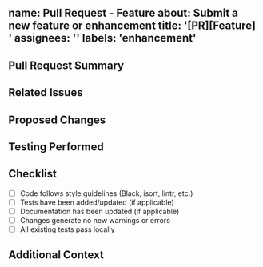 name: Pull Request - Feature
about: Submit a new feature or enhancement
title: '[PR][Feature] <short description>'
assignees: ''
labels: 'enhancement'
---

## Pull Request Summary
<!-- A clear and concise description of what this pull request changes. -->

## Related Issues
<!-- Link any related issues here (e.g., Closes #123). -->

## Proposed Changes
<!-- Describe the key changes in this PR. Be clear and detailed. -->

## Testing Performed
<!-- Explain how the changes were tested. Provide steps, commands, or screenshots if helpful. -->

## Checklist
- [ ] Code follows style guidelines (Black, isort, lintr, etc.)
- [ ] Tests have been added/updated (if applicable)
- [ ] Documentation has been updated (if applicable)
- [ ] Changes generate no new warnings or errors
- [ ] All existing tests pass locally

## Additional Context
<!-- Add any other context about the pull request here. -->
<!-- e.g., migration notes, screenshots, performance considerations -->

<!-- Add any references if possible -->
